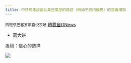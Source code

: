 ```yaml
---
title: 中共病毒疫苗让某些类型的癌症（例如子宫内膜癌）的显着增加
---
```

`西班牙巴塞罗那喜悦农场` [轉載自GNews](https://gnews.org/zh-hans/1557913/)

- 葛大饼


发稿：信心的选择

![](https://assets.gnews.org/wp-content/uploads/2021/09/GNEWS_CH..jpeg)
